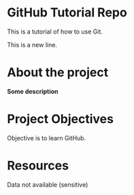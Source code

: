 # GitHub Tutorial Repo
This is a tutorial of how to use Git.

This is a new line.

# About the project
**Some description**

# Project Objectives
Objective is to learn GitHub.

# Resources
Data not available (sensitive)